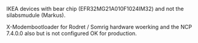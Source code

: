 IKEA devices with bear chip (EFR32MG21A010F1024IM32) and not the silabsmudule (Markus).  

X-Modembootloader for Rodret / Somrig hardware woerking and the NCP 7.4.0.0 also but is not configured OK for production.
